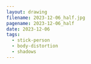 ```yaml
---
layout: drawing
filename: 2023-12-06_half.jpg
pagename: 2023-12-06_half
date: 2023-12-06
tags:
  - stick-person
  - body-distortion
  - shadows
---
```

